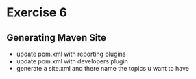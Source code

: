 # Exercise 6

## Generating Maven Site

+ update pom.xml with reporting plugins
+ update pom.xml with developers plugin
+ generate a site.xml and there name the topics u want to have